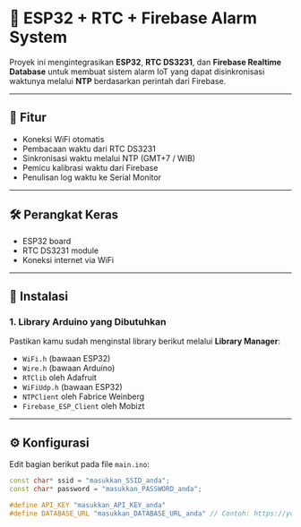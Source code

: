 # 🔔 ESP32 + RTC + Firebase Alarm System

Proyek ini mengintegrasikan **ESP32**, **RTC DS3231**, dan **Firebase Realtime Database** untuk membuat sistem alarm IoT yang dapat disinkronisasi waktunya melalui **NTP** berdasarkan perintah dari Firebase.

---

## 🚀 Fitur

- Koneksi WiFi otomatis
- Pembacaan waktu dari RTC DS3231
- Sinkronisasi waktu melalui NTP (GMT+7 / WIB)
- Pemicu kalibrasi waktu dari Firebase
- Penulisan log waktu ke Serial Monitor

---

## 🛠️ Perangkat Keras

- ESP32 board
- RTC DS3231 module
- Koneksi internet via WiFi

---

## 🔧 Instalasi

### 1. **Library Arduino yang Dibutuhkan**
Pastikan kamu sudah menginstal library berikut melalui **Library Manager**:

- `WiFi.h` (bawaan ESP32)
- `Wire.h` (bawaan Arduino)
- `RTClib` oleh Adafruit
- `WiFiUdp.h` (bawaan ESP32)
- `NTPClient` oleh Fabrice Weinberg
- `Firebase_ESP_Client` oleh Mobizt

---

## ⚙️ Konfigurasi

Edit bagian berikut pada file `main.ino`:

```cpp
const char* ssid = "masukkan_SSID_anda";
const char* password = "masukkan_PASSWORD_anda";

#define API_KEY "masukkan_API_KEY_anda"
#define DATABASE_URL "masukkan_DATABASE_URL_anda" // Contoh: https://your-project-id.firebaseio.com/
